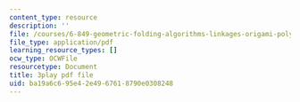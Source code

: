 ```yaml
---
content_type: resource
description: ''
file: /courses/6-849-geometric-folding-algorithms-linkages-origami-polyhedra-fall-2012/ba19a6c695e42e4967618790e0308248_7RrVVji3pH8.pdf
file_type: application/pdf
learning_resource_types: []
ocw_type: OCWFile
resourcetype: Document
title: 3play pdf file
uid: ba19a6c6-95e4-2e49-6761-8790e0308248
---
```

